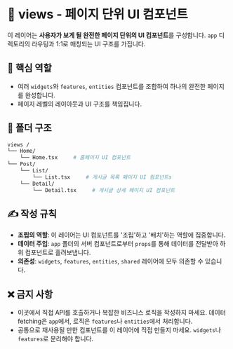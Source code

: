 # 📄 views - 페이지 단위 UI 컴포넌트

이 레이어는 **사용자가 보게 될 완전한 페이지 단위의 UI 컴포넌트**를 구성합니다. `app` 디렉토리의 라우팅과 1:1로 매칭되는 UI 구조를 가집니다.

## 🎯 핵심 역할

- 여러 `widgets`와 `features`, `entities` 컴포넌트를 조합하여 하나의 완전한 페이지를 완성합니다.
- 페이지 레벨의 레이아웃과 UI 구조를 책임집니다.

## 📁 폴더 구조

```bash
views /
└── Home/
    └── Home.tsx     # 홈페이지 UI 컴포넌트
└── Post/
    └── List/
        └── List.tsx     # 게시글 목록 페이지 UI 컴포넌트s
    └── Detail/
        └── Detail.tsx     # 게시글 상세 페이지 UI 컴포넌트
```

## ✍️ 작성 규칙

- **조립의 역할**: 이 레이어는 UI 컴포넌트를 '조립'하고 '배치'하는 역할에 집중합니다.
- **데이터 주입**: `app` 폴더의 서버 컴포넌트로부터 `props`를 통해 데이터를 전달받아 하위 컴포넌트로 흘려보냅니다.
- **의존성**: `widgets`, `features`, `entities`, `shared` 레이어에 모두 의존할 수 있습니다.

## ❌ 금지 사항

- 이곳에서 직접 API를 호출하거나 복잡한 비즈니스 로직을 작성하지 마세요. 데이터 fetching은 `app`에서, 로직은 `features`나 `entities`에서 처리합니다.
- 공통으로 재사용될 만한 컴포넌트를 이 레이어에 직접 만들지 마세요. `widgets`나 `features`로 분리해야 합니다.
